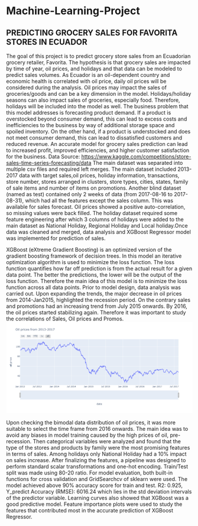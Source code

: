 # Machine-Learning-Project
## PREDICTING GROCERY SALES FOR FAVORITA STORES IN ECUADOR
The goal of this project is to predict grocery store sales from an Ecuadorian grocery retailer, Favorita. The hypothesis is that grocery sales are impacted by time of year, oil prices, and holidays and that data can be modeled to predict sales volumes. As Ecuador is an oil-dependent country and economic health is correlated with oil price, daily oil prices will be considered during the analysis. Oil prices may impact the sales of groceries/goods and can be a key dimension in the model. Holidays/holiday seasons can also impact sales of groceries, especially food. Therefore, holidays will be included into the model as well. The business problem that this model addresses is forecasting product demand. If a product is overstocked beyond consumer demand, this can lead to excess costs and inefficiencies to the business by way of additional storage space and spoiled inventory. On the other hand, if a product is understocked and does not meet consumer demand, this can lead to dissatisfied customers and reduced revenue. An accurate model for grocery sales prediction can lead to increased profit, improved efficiencies, and higher customer satisfaction for the business.
Data Source: https://www.kaggle.com/competitions/store-sales-time-series-forecasting/data The main dataset was separated into multiple csv files and required left merges. The main dataset included 2013-2017 data with target sales,oil prices, holiday information, transactions, store number, stores arranged in clusters, store types, cities, states, family of sale items and number of items on promotions. Another blind dataset (named as test) contained only 2 weeks of data (from 2017-08-16 to 2017-08-31), which had all the features except the sales column. This was available for sales forecast. Oil prices showed a positive auto-correlation, so missing values were back filled. The holiday dataset required some feature engineering after which 3 columns of holidays were added to the main dataset as National Holiday, Regional Holiday and Local holiday.Once data was cleaned and merged, data analysis and XGBoost Regressor model was implemented for prediction of sales.

XGBoost (eXtreme Gradient Boosting) is an optimized version of the gradient boosting framework of decision trees. In this model an iterative optimization algorithm is used to minimize the loss function. The loss function quantifies how far off prediction is from the actual result for a given data point. The better the predictions, the lower will be the output of the loss function. Therefore the main idea of this model is to minimize the loss function across all data points.
Prior to model design, data analysis was carried out. Upon expanding the trends, the major decrease in oil prices from 2014-Jan2015, highlighted the recession period. On the contrary sales and promotions had an increasing trend from July 2015 onwards. By 2016, the oil prices started stabilizing again. Therefore it was important to study the correlations of Sales, Oil prices and Promos. 
![image info](oilprices.jpeg)

Upon checking the bimodal data distribution of oil prices, it was more suitable to select the time frame from 2016 onwards. The main idea was to avoid any biases in model training caused by the high prices of oil, pre-recession. Then categorical variables were analyzed and found that the type of the stores and products by family were the most promising features in terms of sales. Among holidays only National Holiday had a 10% impact on sales increase. After finalizing the features, a pipeline was designed to perform standard scalar transformations and one-hot encoding. Train/Test split was made using 80-20 ratio. For model evaluation, both built-in functions for cross validation and GridSearchcv of sklearn were used. The model achieved above 90% accuracy score for train and test. R2: 0.925, Y_predict Accuracy (RMSE): 6016.24 which lies in the std deviation intervals of the predictor variable. Learning curves also showed that XGBoost was a good predictive model. Feature importance plots were used to study the features that contributed most in the accurate prediction of XGBoost Regressor.
